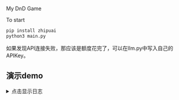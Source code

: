 My DnD Game

To start

```bash
pip install zhipuai
python3 main.py
```

如果发现API连接失败，那应该是额度花完了，可以在llm.py中写入自己的APIKey。

## 演示demo

<details close>
    <summary style="cursor: pointer;">点击显示日志</summary>
    <pre>
result: 欢迎来到被遗忘的领域！请告诉我你的角色背景、偏好以及经验等级，我将为你定制一场刺激的冒险。
status: 初始化中，等待角色信息。
goal_percentage: 0.0
options:
        0: 创建新角色
        1: 选择预设角色
        2: 调整冒险设置
        3: 查看规则
        其它任意决策如：/status /quests /summary /commands

====================================================================================================
...***创建新角色***...
result: 好的，让我们开始创建你的角色。首先，选择一个种族、一个职业，并告诉我你的角色背景故事。
status: 角色创建中。
goal_percentage: 0.1
options:
        0: 选择精灵族
        1: 选择矮人族
        2: 选择人类
        3: 选择法师职业
        4: 选择战士职业
        5: 选择盗贼职业
        其它任意决策如：/status /quests /summary /commands

====================================================================================================
...***选择精灵族***...
result: 你选择了精灵族，你的角色获得了敏捷加成和夜视能力。现在，请选择一个职业，并描述你的角色背景。
status: 种族选择完成，等待职业选择和背景故事。
goal_percentage: 0.15
options:
        0: 选择法师职业
        1: 选择战士职业
        2: 选择盗贼职业
        3: 选择游侠职业
        4: 描述角色背景故事
        其它任意决策如：/status /quests /summary /commands

====================================================================================================
...***选择法师职业***...
result: 你选择成为一名法师，擅长使用奥术魔法。你的精灵法师拥有天然的魔法天赋。现在，请描述一下你的角色背景故事，这将有助于塑造你的角色形象。
status: 职业选择完成，等待角色背景故事。
goal_percentage: 0.2
options:
        0: 描述角色背景故事
        1: 选择法术
        2: 选择技能
        3: 查看法师职业特性
        其它任意决策如：/status /quests /summary /commands

====================================================================================================
...***描述角色背景故事***...
result: 你的角色背景故事是：作为一名在森林中长大的精灵，你对自然的奥秘有着深刻的理解。你的家族是守护一片神秘魔法遗迹的守护者，从小你就被教导如何使用魔法来保护这片土地。现在，你踏上了寻找知识和力量的旅程，希望有朝一日能够揭露盖侬的阴谋，拯救公主。
status: 角色背景故事描述完成，准备开始冒险。
goal_percentage: 0.25
options:
        0: 选择法术
        1: 选择技能
        2: 查看法师职业特性
        3: 开始冒险
        其它任意决策如：/status /quests /summary /commands

====================================================================================================
...***选择法术***...
result: 作为法师，你现在可以挑选一些基础法术。请选择以下法术中的几个：魔法飞弹、修复术、侦测魔法和睡眠术。
status: 法术选择中。
goal_percentage: 0.3
options:
        0: 选择魔法飞弹
        1: 选择修复术
        2: 选择侦测魔法
        3: 选择睡眠术
        4: 完成法术选择
        5: 寻求建议
        其它任意决策如：/status /quests /summary /commands

====================================================================================================
...***选择魔法飞弹***...
result: 你选择了魔法飞弹，这是一种远程攻击法术，可以对单一目标造成伤害。你的法术选择正在逐渐成形。
status: 法术选择中，已选择魔法飞弹。
goal_percentage: 0.35
options:
        0: 选择修复术
        1: 选择侦测魔法
        2: 选择睡眠术
        3: 完成法术选择
        4: 寻求建议
        其它任意决策如：/status /quests /summary /commands

====================================================================================================
...***选择修复术***...
result: 修复术是一个非常有用的辅助法术，可以治疗轻微的伤害。你的角色现在拥有了攻击和恢复的能力。
status: 法术选择中，已选择魔法飞弹和修复术。
goal_percentage: 0.4
options:
        0: 选择侦测魔法
        1: 选择睡眠术
        2: 完成法术选择
        3: 寻求建议
        其它任意决策如：/status /quests /summary /commands

====================================================================================================
...***选择侦测魔法***...
result: 侦测魔法将帮助你揭示附近的魔法效果和魔法物品。这个法术对于避免陷阱和识别有用的物品非常有用。
status: 法术选择中，已选择魔法飞弹、修复术和侦测魔法。
goal_percentage: 0.45
options:
        0: 选择睡眠术
        1: 完成法术选择
        2: 寻求建议
        其它任意决策如：/status /quests /summary /commands

====================================================================================================
...***选择睡眠术***...
result: 睡眠术可以让你使一个或多个生物陷入魔法睡眠。这是一个控制场面的强大法术，可以在战斗中创造优势。
status: 法术选择完成，已准备好开始冒险。
goal_percentage: 0.5
options:
        0: 完成法术选择
        1: 开始冒险
        2: 寻求建议
        其它任意决策如：/status /quests /summary /commands

====================================================================================================
...***完成法术选择***...
result: 你的法术选择已经完成，现在你已经准备好开始你的冒险了。你的角色拥有魔法飞弹、修复术、侦测魔法和睡眠术，这些法术将在你的旅途中发挥重要作用。
status: 法术选择完毕，准备开始冒险。
goal_percentage: 0.55
options:
        0: 开始冒险
        1: 调整装备
        2: 查看角色状态
        3: 寻求建议
        其它任意决策如：/status /quests /summary /commands

====================================================================================================
...***开始冒险***...
result: 你的冒险开始了！你来到了一个古老的森林，据说这里隐藏着通往盖侬要塞的秘密通道。你必须探索森林，寻找线索，并准备好面对可能出现的挑战。
status: 冒险进行中，正在探索古老森林。
goal_percentage: 0.6
options:
        0: 探索森林
        1: 寻找线索
        2: 与森林生物交流
        3: 检查装备
        4: 使用法术
        5: 寻求建议
        其它任意决策如：/status /quests /summary /commands

====================================================================================================
...***探索森林***...
result: 你深入森林，发现了一片神秘的遗迹。在这里，你发现了一条通往地下的暗道，似乎是一条前往盖侬要塞的秘密通道。
status: 在森林中发现了秘密通道。
goal_percentage: 0.65
options:
        0: 进入暗道
        1: 继续探索森林
        2: 标记通道位置
        3: 返回森林入口
        4: 使用法术侦测魔法
        5: 寻求建议
        其它任意决策如：/status /quests /summary /commands

====================================================================================================
...***进入暗道***...
result: 你勇敢地进入了暗道，发现了一连串的陷阱和谜题。通过智慧和法术，你成功绕过了这些障碍，深入了地下。
status: 正在通过暗道的陷阱和谜题。
goal_percentage: 0.7
options:
        0: 继续前进
        1: 检查陷阱
        2: 回顾谜题
        3: 使用法术侦测魔法
        4: 寻求建议
        5: 返回森林
        其它任意决策如：/status /quests /summary /commands

====================================================================================================
...***继续前进***...
result: 你决定不再耽搁，继续前进。你的决心让你在地下通道中快速前进，但同时也忽略了一些可能的危险征兆。
status: 在暗道中快速前进。
goal_percentage: 0.75
options:
        0: 遭遇意外
        1: 发现宝物
        2: 遇到盟友
        3: 使用法术侦测魔法
        4: 寻求建议
        5: 返回上一个检查点
        其它任意决策如：/status /quests /summary /commands

====================================================================================================
...***遭遇意外***...
result: 由于你的冒进，你不幸触发了一个陷阱，导致了一阵岩石崩塌。你设法逃脱，但这场意外让你的进度受到了影响。
status: 在陷阱中受伤，进度受阻。
goal_percentage: 0.65
options:
        0: 处理伤口
        1: 检查陷阱
        2: 继续前进
        3: 使用法术侦测魔法
        4: 寻求建议
        5: 返回上一个检查点
        其它任意决策如：/status /quests /summary /commands

====================================================================================================
...***处理伤口***...
result: 你使用修复术治疗了自己的伤口，感觉恢复了一些体力。虽然遭遇了挫折，但你依然坚定地继续你的冒险。
status: 伤口处理完毕，准备继续前进。
goal_percentage: 0.7
options:
        0: 继续前进
        1: 检查陷阱
        2: 回顾谜题
        3: 使用法术侦测魔法
        4: 寻求建议
        5: 返回森林
        其它任意决策如：/status /quests /summary /commands

====================================================================================================
...***继续前进***...
result: 你小心翼翼地继续前进，避免了之前的错误。你的谨慎让你发现了一处隐藏的房间，里面藏有宝贵的资源和一张地图，这可能有助于你找到通往盖侬要塞的道路。
status: 在暗道中发现隐藏房间和地图。
goal_percentage: 0.8
options:
        0: 研究地图
        1: 检查房间
        2: 搜索隐藏物品
        3: 使用法术侦测魔法
        4: 寻求建议
        5: 返回上一个检查点
        其它任意决策如：/status /quests /summary /commands

====================================================================================================
...***研究地图***...
result: 你仔细研究地图，发现了一条通往盖侬要塞的秘密路径。这张地图还标记了一些危险的区域和可能的捷径，对你的冒险非常有用。
status: 地图研究完成，获得了通往盖侬要塞的秘密路径。
goal_percentage: 0.85
options:
        0: 按照地图前进
        1: 检查房间
        2: 搜索隐藏物品
        3: 使用法术侦测魔法
        4: 寻求建议
        5: 返回上一个检查点
        其它任意决策如：/status /quests /summary /commands

====================================================================================================
...***按照地图前进***...
result: 你根据地图上的指示前进，避开了许多危险的陷阱和巡逻的生物。你的决策让你更接近了盖侬要塞，但同时也让你意识到这场冒险的艰难。
status: 沿着地图指示前进，接近盖侬要塞。
goal_percentage: 0.9
options:
        0: 准备进攻要塞
        1: 再次检查装备
        2: 寻找可能的盟友
        3: 使用法术侦测魔法
        4: 寻求建议
        5: 返回上一个检查点
        其它任意决策如：/status /quests /summary /commands

====================================================================================================
...***准备进攻要塞***...
result: 你检查了你的装备和法术，确保自己准备好了面对即将到来的挑战。你的准备让你信心满满，但你也知道，进攻盖侬要塞将是一场恶战。
status: 准备进攻盖侬要塞。
goal_percentage: 0.95
options:
        0: 发起攻击
        1: 侦察要塞
        2: 再次检查装备
        3: 使用法术侦测魔法
        4: 寻求建议
        5: 返回上一个检查点
        其它任意决策如：/status /quests /summary /commands

====================================================================================================
...***发起攻击***...
result: 你发起了对盖侬要塞的攻击，凭借你的智慧和力量，你成功击败了守卫，闯入了要塞的核心区域。在那里，你面对了盖侬本人，一场激烈的战斗即将展开。
status: 正在与盖侬进行最终对决。
goal_percentage: 1.0
options:
        0: 战斗
        1: 寻找逃脱路线
        2: 尝试和平解决
        3: 使用法术
        4: 寻求建议
        5: 撤退
        其它任意决策如：/status /quests /summary /commands

GG~
🎮🎉🎮 (＾▽＾) (＾▽＾) 🎉🎮🎉
To be continued~
====================================================================================================
...***游戏已经胜利，总结角色的经历和获得的成就，并依此给予玩家一个相应的评价。
***...
result: 恭喜你，勇敢的冒险者！你成功击败了盖侬，拯救了公主，成为了被遗忘领域的英雄。你的智慧和勇气在整个旅程中得到了证明，你不仅解开了古老的秘密，还展现了对自然的深刻理解和强大的魔法能力。你的成就将被世人传颂，你的名字将载入史册。干得好，真正的英雄！
status: 冒险成功，游戏结束。
goal_percentage: 1.0
options:
        0: 重新开始
        1: 查看成就
        2: 退出游戏
        其它任意决策如：/status /quests /summary /commands
    </pre>
</details>
